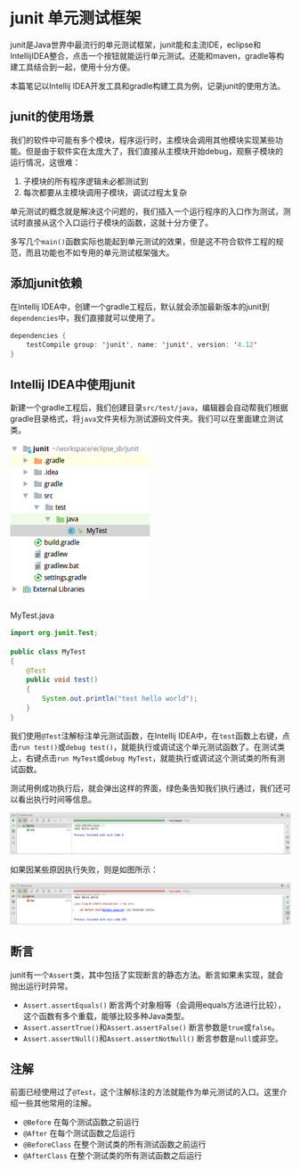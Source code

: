 # junit 单元测试框架

junit是Java世界中最流行的单元测试框架，junit能和主流IDE，eclipse和IntellijIDEA整合，点击一个按钮就能运行单元测试。还能和maven，gradle等构建工具结合到一起，使用十分方便。

本篇笔记以Intellij IDEA开发工具和gradle构建工具为例，记录junit的使用方法。

## junit的使用场景

我们的软件中可能有多个模块，程序运行时，主模块会调用其他模块实现某些功能。但是由于软件实在太庞大了，我们直接从主模块开始debug，观察子模块的运行情况，这很难：

1. 子模块的所有程序逻辑未必都测试到
2. 每次都要从主模块调用子模块，调试过程太复杂

单元测试的概念就是解决这个问题的，我们插入一个运行程序的入口作为测试，测试时直接从这个入口运行子模块的函数，这就十分方便了。

多写几个`main()`函数实际也能起到单元测试的效果，但是这不符合软件工程的规范，而且功能也不如专用的单元测试框架强大。

## 添加junit依赖

在Intellij IDEA中，创建一个gradle工程后，默认就会添加最新版本的junit到`dependencies`中，我们直接就可以使用了。

```java
dependencies {
    testCompile group: 'junit', name: 'junit', version: '4.12'
}
```

## Intellij IDEA中使用junit

新建一个gradle工程后，我们创建目录`src/test/java`，编辑器会自动帮我们根据gradle目录格式，将`java`文件夹标为测试源码文件夹。我们可以在里面建立测试类。

![](res/1.png)

MyTest.java
```java
import org.junit.Test;

public class MyTest
{
	@Test
	public void test()
	{
		System.out.println("test hello world");
	}
}
```

我们使用`@Test`注解标注单元测试函数，在Intellij IDEA中，在`test`函数上右键，点击`run test()`或`debug test()`，就能执行或调试这个单元测试函数了。在测试类上，右键点击`run MyTest`或`debug MyTest`，就能执行或调试这个测试类的所有测试函数。

测试用例成功执行后，就会弹出这样的界面，绿色条告知我们执行通过，我们还可以看出执行时间等信息。

![](res/2.png)

如果因某些原因执行失败，则是如图所示：

![](res/3.png)

## 断言

junit有一个`Assert`类，其中包括了实现断言的静态方法。断言如果未实现，就会抛出运行时异常。

* `Assert.assertEquals()` 断言两个对象相等（会调用equals方法进行比较），这个函数有多个重载，能够比较多种Java类型。
* `Assert.assertTrue()`和`Assert.assertFalse()` 断言参数是`true`或`false`。
* `Assert.assertNull()`和`Assert.assertNotNull()` 断言参数是`null`或非空。

## 注解

前面已经使用过了`@Test`，这个注解标注的方法就能作为单元测试的入口。这里介绍一些其他常用的注解。

* `@Before` 在每个测试函数之前运行
* `@After` 在每个测试函数之后运行
* `@BeforeClass` 在整个测试类的所有测试函数之前运行
* `@AfterClass` 在整个测试类的所有测试函数之后运行
